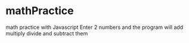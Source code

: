 # mathPractice
math practice with Javascript
Enter 2 numbers and the program will add multiply divide and subtract them
